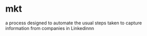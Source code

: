 # mkt

a process designed to automate the usual steps taken to capture information from companies in Linkedinnn


